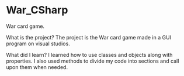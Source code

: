 # War_CSharp
War card game. 

What is the project? The project is the War card game made in a GUI program on visual studios. 

What did I learn? I learned how to use classes and objects along with properties. I also used methods to divide my code into sections and call upon them when needed. 
